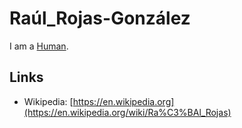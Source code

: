 # Raúl_Rojas-González

I am a [Human](40000001.md).

## Links

- Wikipedia: [https://en.wikipedia.org](https://en.wikipedia.org/wiki/Ra%C3%BAl_Rojas)
